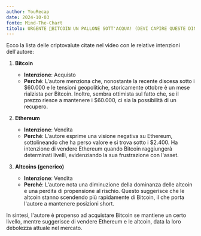 ```yaml
---
author: YouRecap
date: 2024-10-03
fonte: Mind-The-Chart 
titolo: URGENTE 🔴BITCOIN UN PALLONE SOTT'ACQUA! (DEVI CAPIRE QUESTE DINAMICHE ORA)
---
```


Ecco la lista delle criptovalute citate nel video con le relative intenzioni dell'autore:

1. **Bitcoin**
   - **Intenzione**: Acquisto
   - **Perché**: L'autore menziona che, nonostante la recente discesa sotto i $60.000 e le tensioni geopolitiche, storicamente ottobre è un mese rialzista per Bitcoin. Inoltre, sembra ottimista sul fatto che, se il prezzo riesce a mantenere i $60.000, ci sia la possibilità di un recupero.

2. **Ethereum**
   - **Intenzione**: Vendita
   - **Perché**: L'autore esprime una visione negativa su Ethereum, sottolineando che ha perso valore e si trova sotto i $2.400. Ha intenzione di vendere Ethereum quando Bitcoin raggiungerà determinati livelli, evidenziando la sua frustrazione con l'asset.

3. **Altcoins (generico)**
   - **Intenzione**: Vendita
   - **Perché**: L'autore nota una diminuzione della dominanza delle altcoin e una perdita di propensione al rischio. Questo suggerisce che le altcoin stanno scendendo più rapidamente di Bitcoin, il che porta l'autore a mantenere posizioni short.

In sintesi, l'autore è propenso ad acquistare Bitcoin se mantiene un certo livello, mentre suggerisce di vendere Ethereum e le altcoin, data la loro debolezza attuale nel mercato.
